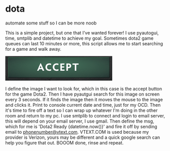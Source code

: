 # dota
automate some stuff so I can be more noob

 This is a simple project, but one that I've wanted forever! I use pyautogui, time, smtplib and datetime to achieve my goal. Sometimes dota2 game queues can last 10 minutes or more, this script allows me to start searching for a game and walk away.
 
![accept](https://github.com/kickinslowly/dota/blob/master/accept.png)
 
 I define the image I want to look for, which in this case is the accept button for the game Dota2. Then I have pyautgui search for this image on screen every 3 seconds. If it finds the image then it moves the mouse to the image and clicks it. Print to console current date and time, just for my OCD. Then it's time to fire off a text so I can wrap up whatever I'm doing in the other room and return to my pc. I use smtplib to connect and login to email server, this will depend on your email server, I use gmail. Then define the msg, which for me is 'Dota2 Ready {datetime.now()}' and fire it off by sending email to phonenumber@vtext.com. VTEXT.COM is used because my provider is Verizon, yours may be different and a quick google search can help you figure that out. BOOOM done, rinse and repeat.
